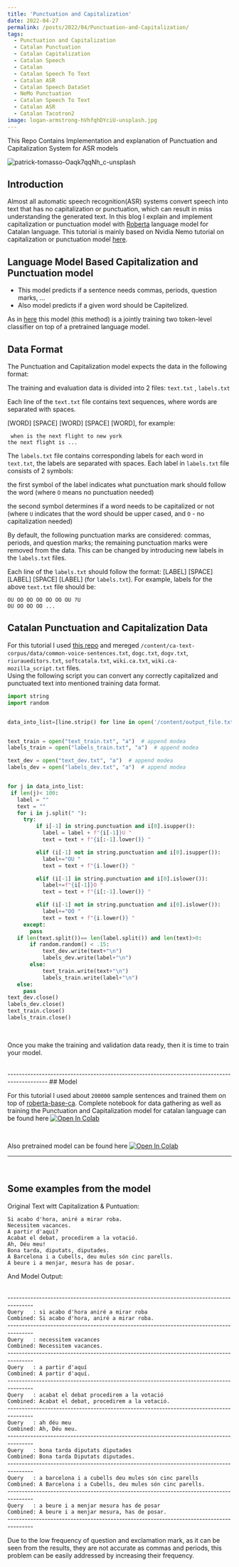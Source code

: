 ```yaml
---
title: 'Punctuation and Capitalization'
date: 2022-04-27
permalink: /posts/2022/04/Punctuation-and-Capitalization/
tags:
  - Punctuation and Capitalization
  - Catalan Punctuation
  - Catalan Capitalization
  - Catalan Speech
  - Catalan
  - Catalan Speech To Text
  - Catalan ASR
  - Catalan Speech DataSet
  - NeMo Punctuation
  - Catalan Speech To Text
  - Catalan ASR
  - Catalan Tacotron2
image: logan-armstrong-hVhfqhDYciU-unsplash.jpg
---
```


This Repo Contains Implementation and explanation of Punctuation and Capitalization System for ASR models

![patrick-tomasso-Oaqk7qqNh_c-unsplash](https://user-images.githubusercontent.com/53477752/165603578-ed8d1003-f513-4412-aaf9-f488fa9dabcb.jpg)

## Introduction

Almost all automatic speech recognition(ASR) systems convert speech into text that has no capitalization or punctuation, which can result in miss understanding the generated text. In this blog I explain and implement capitalization or punctuation model with [Roberta](https://huggingface.co/PlanTL-GOB-ES/roberta-base-ca) language model for Catalan language. This tutorial is mainly based on Nvidia Nemo tutorial on capitalization or punctuation model [here](https://docs.nvidia.com/deeplearning/nemo/user-guide/docs/en/main/nlp/punctuation_and_capitalization.html#training-punctuation-and-capitalization-model).

## Language Model Based Capitalization and Punctuation model
- This model predicts if a sentence needs commas, periods, question marks, ...
- Also model predicts if a given word should be Capitelized.

As in [here](https://docs.nvidia.com/deeplearning/nemo/user-guide/docs/en/main/nlp/punctuation_and_capitalization.html#training-punctuation-and-capitalization-model) this model (this method) is a jointly training two token-level classifier on top of a pretrained language model.

## Data Format

The Punctuation and Capitalization model expects the data in the following format:

The training and evaluation data is divided into 2 files:  ``text.txt`` , ``labels.txt``

Each line of the ``text.txt`` file contains text sequences, where words are separated with spaces.

[WORD] [SPACE] [WORD] [SPACE] [WORD], for example:

`` when is the next flight to new york``
<br>
``the next flight is ...
``

The `labels.txt` file contains corresponding labels for each word in `text.txt`, the labels are separated with spaces. Each label in `labels.txt` file consists of 2 symbols:

the first symbol of the label indicates what punctuation mark should follow the word (where `O` means no punctuation needed)

the second symbol determines if a word needs to be capitalized or not (where `U` indicates that the word should be upper cased, and `O` - no capitalization needed)

By default, the following punctuation marks are considered: commas, periods, and question marks; the remaining punctuation marks were removed from the data. This can be changed by introducing new labels in the `labels.txt` files.

Each line of the `labels.txt` should follow the format: [LABEL] [SPACE] [LABEL] [SPACE] [LABEL] (for `labels.txt`). For example, labels for the above `text.txt` file should be:

`OU OO OO OO OO OO OU ?U`
<br>
`OU OO OO OO ...`

## Catalan Punctuation and Capitalization Data

For this tutorial I used [this repo](https://github.com/Softcatala/ca-text-corpus/tree/master/data) and mereged `/content/ca-text-corpus/data/common-voice-sentences.txt`,
              `dogc.txt`,
              `dogv.txt`,
              `riuraueditors.txt`,
              `softcatala.txt`,
              `wiki.ca.txt`,
              `wiki.ca-mozilla_script.txt`
              files.
              <br>
 Using the following script you can convert any correctly capitalized and punctuated text into mentioned training data format.
 
 ```py
 import string
import random


data_into_list=[line.strip() for line in open('/content/output_file.txt')]


text_train = open("text_train.txt", "a")  # append modea
labels_train = open("labels_train.txt", "a")  # append modea

text_dev = open("text_dev.txt", "a")  # append modea
labels_dev = open("labels_dev.txt", "a")  # append modea


for j in data_into_list:
  if len(j)< 100:
    label = ""
    text = ""
    for i in j.split(" "):
      try:
          if i[-1] in string.punctuation and i[0].isupper():
            label = label + f"{i[-1]}U "
            text = text + f"{i[:-1].lower()} "

          elif (i[-1] not in string.punctuation and i[0].isupper()):
            label+="OU " 
            text = text + f"{i.lower()} " 

          elif (i[-1] in string.punctuation and i[0].islower()):  
            label+=f"{i[-1]}O "
            text = text + f"{i[:-1].lower()} "

          elif (i[-1] not in string.punctuation and i[0].islower()):  
            label+="OO "
            text = text + f"{i.lower()} "
      except:
        pass
    if len(text.split())== len(label.split()) and len(text)>0:
        if random.random() < .15:       
            text_dev.write(text+"\n")
            labels_dev.write(label+"\n")  
        else:
            text_train.write(text+"\n")
            labels_train.write(label+"\n")   
    else:
      pass                    
text_dev.close()
labels_dev.close()
text_train.close()
labels_train.close()
 
 ```
 <br>    
     
Once you make the training and validation data ready, then it is time to train your model.

<br>
--------------------------------------------------------------------------------------------
## Model

For this tutorial I used about `200000` sample sentences and trained them on top of [
roberta-base-ca](https://huggingface.co/PlanTL-GOB-ES/roberta-base-ca).
Complete notebook for data gathering as well as training the Punctuation and Capitalization model for catalan language can be found here [![Open In Colab](https://colab.research.google.com/assets/colab-badge.svg)](https://colab.research.google.com/github/mehdihosseinimoghadam/Catalan-Text-to-Speech/blob/master/Catalan_Text_To_Speeh_Demo.ipynb)

<br>

Also pretrained model can be found here [![Open In Colab](https://colab.research.google.com/assets/colab-badge.svg)](https://colab.research.google.com/github/mehdihosseinimoghadam/Catalan-Text-to-Speech/blob/master/Catalan_Text_To_Speeh_Demo.ipynb)

-----------------------------------------------------------------------
<br>

## Some examples from the model

Original Text witt Capitalization & Puntuation:
<br>

`Si acabo d'hora, aniré a mirar roba.`
<br>
`Necessitem vacances.`
<br>
`A partir d'aquí?`
<br>
`Acabat el debat, procedirem a la votació.`
<br>
`Ah, Déu meu!`
<br>
`Bona tarda, diputats, diputades.`
<br>
`A Barcelona i a Cubells, deu mules són cinc parells.`
<br>
`A beure i a menjar, mesura has de posar.`
<br>


And Model Output:
<br>
<br>

---------------------------------------------------------------------------------------<br>
`Query   : si acabo d'hora aniré a mirar roba`
<br>
`Combined: Si acabo d'hora, aniré a mirar roba.`
<br>
---------------------------------------------------------------------------------------<br>
`Query   : necessitem vacances`
<br>
`Combined: Necessitem vacances.`
<br>
--------------------------------------------------------------------------------------- <br>
`Query   : a partir d'aquí`
<br>
`Combined: A partir d'aquí.`
<br>
--------------------------------------------------------------------------------------- <br>
`Query   : acabat el debat procedirem a la votació`
<br>
`Combined: Acabat el debat, procedirem a la votació.`
<br>
--------------------------------------------------------------------------------------- <br>
`Query   : ah déu meu`
<br>
`Combined: Ah, Déu meu.`
<br>
--------------------------------------------------------------------------------------- <br>
`Query   : bona tarda diputats diputades`
<br>
`Combined: Bona tarda Diputats diputades.`
<br>
--------------------------------------------------------------------------------------- <br>
`Query   : a barcelona i a cubells deu mules són cinc parells`
<br>
`Combined: A Barcelona i a Cubells, deu mules són cinc parells.`
<br>
--------------------------------------------------------------------------------------- <br>
`Query   : a beure i a menjar mesura has de posar`
<br>
`Combined: A beure i a menjar mesura, has de posar.`
<br>
--------------------------------------------------------------------------------------- <br>


Due to the low frequency of question and exclamation mark, as it can be seen from the results, they are not accurate as commas and periods, this problem can be easily addressed by increasing their frequency.




              
